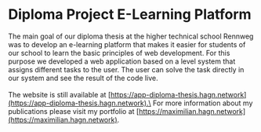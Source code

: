 # Diploma Project E-Learning Platform

The main goal of our diploma thesis at the higher technical school Rennweg was to develop an e-learning platform that
makes it easier for students of our school to learn the basic principles of web development. For this purpose we
developed a web application based on a level system that assigns different tasks to the user. The user can solve the
task directly in our system and see the result of the code live.
\
\
The website is still available at [https://app-diploma-thesis.hagn.network](https://app-diploma-thesis.hagn.network).\
For more information about my publications please visit my portfolio
at [https://maximilian.hagn.network](https://maximilian.hagn.network).
